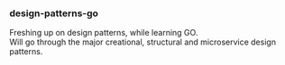 ### design-patterns-go
Freshing up on design patterns, while learning GO.<br>
Will go through the major creational, structural and microservice design patterns. 
